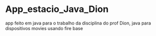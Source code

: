 # App_estacio_Java_Dion
app feito em java para o trabalho da disciplina do prof Dion, java para dispositivos movies usando fire base
